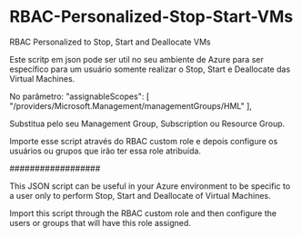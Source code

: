 # RBAC-Personalized-Stop-Start-VMs
RBAC Personalized to Stop, Start and Deallocate VMs

Este scritp em json pode ser util no seu ambiente de Azure para ser específico para um usuário somente realizar o Stop, Start e Deallocate das Virtual Machines.

No parâmetro: "assignableScopes": [
            "/providers/Microsoft.Management/managementGroups/HML"
        ],

Substitua pelo seu Management Group, Subscription ou Resource Group.



Importe esse script através do RBAC custom role e depois configure os usuários ou grupos que irão ter essa role atribuída.

##################

This JSON script can be useful in your Azure environment to be specific to a user only to perform Stop, Start and Deallocate of Virtual Machines.

Import this script through the RBAC custom role and then configure the users or groups that will have this role assigned.
